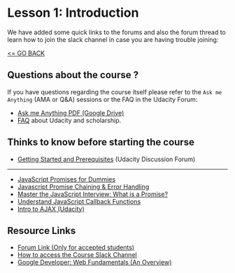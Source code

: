 # Lesson 1: Introduction

We have added some quick links to the forums and also the forum thread to learn how to join the slack channel in case you are having trouble joining:

[<= GO BACK ](../README.md)

## Questions about the course ?

If you have questions regarding the course itself please refer to the ```Ask me Anything``` (AMA or Q&A) sessions or the FAQ in the Udacity Forum:

- [Ask me Anything PDF (Google Drive)](https://drive.google.com/file/d/1dDWySCg16khjWeaJM9WMnPrFJOrrRL1e/view?usp=sharing)
- [FAQ](https://discussions.udacity.com/t/frequently-asked-questions-most-popular-ones-includes-official-answers/430201) about Udacity and scholarship. 

## Thinks to know before starting the course

- [Getting Started and Prerequisites](https://discussions.udacity.com/t/getting-started-and-prerequisites/418485?u=haitec) (Udacity Discussion Forum)

---

* [JavaScript Promises for Dummies](https://scotch.io/tutorials/javascript-promises-for-dummies)
* [Javascript Promise Chaining & Error Handling](https://dev.to/azizhk110/javascript-promise-chaining--error-handling?utm_content=buffer50085&utm_medium=social&utm_source=facebook.com&utm_campaign=buffer)
* [Master the JavaScript Interview: What is a Promise?](https://medium.com/javascript-scene/master-the-javascript-interview-what-is-a-promise-27fc71e77261)
* [Understand JavaScript Callback Functions](http://javascriptissexy.com/understand-javascript-callback-functions-and-use-them/)
* [Intro to AJAX (Udacity)](https://www.udacity.com/course/intro-to-ajax--ud110)

## Resource Links

* [Forum Link (Only for accepted students)](https://forums.udacity.com/?forum_path=c/standalone-courses/ud899-emea)
* [How to access the Course Slack Channel](https://discussions.udacity.com/t/how-to-access-the-udacity-slack-channels-workspace-for-this-course/412207/26)
* [Google Developer: Web Fundamentals (An Overview)](https://developers.google.com/web/fundamentals/)
